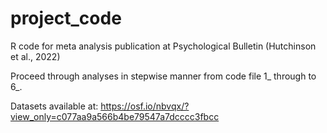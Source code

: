 # project_code
R code for meta analysis publication at Psychological Bulletin (Hutchinson et al., 2022)

Proceed through analyses in stepwise manner from code file 1_ through to 6_. 

Datasets available at: https://osf.io/nbvqx/?view_only=c077aa9a566b4be79547a7dcccc3fbcc
